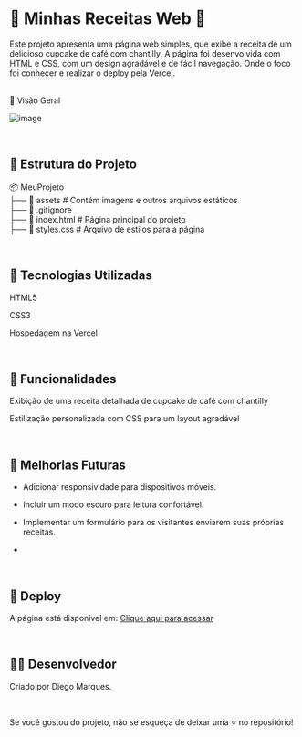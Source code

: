 # 🍰 Minhas Receitas Web 🍰 #

Este projeto apresenta uma página web simples, que exibe a receita de um delicioso cupcake de café com chantilly. A página foi desenvolvida com HTML e CSS, com um design agradável e de fácil navegação. Onde o foco foi conhecer e realizar o deploy pela Vercel.

<br>
📸 Visão Geral

![image](https://github.com/user-attachments/assets/98a9a0ee-09e8-431b-88d5-85359b64d81a)




<br>

## 📂 Estrutura do Projeto ##

📦 MeuProjeto <br>
├── 📂 assets  # Contém imagens e outros arquivos estáticos <br>
├── 📄 .gitignore <br>
├── 📄 index.html  # Página principal do projeto <br>
├── 📄 styles.css  # Arquivo de estilos para a página <br>

<br>

## 🚀 Tecnologias Utilizadas ##

HTML5

CSS3

Hospedagem na Vercel

<br>

## 📌 Funcionalidades ##

Exibição de uma receita detalhada de cupcake de café com chantilly

Estilização personalizada com CSS para um layout agradável

<br>

## 🔧 Melhorias Futuras ##

* Adicionar responsividade para dispositivos móveis.

* Incluir um modo escuro para leitura confortável.

* Implementar um formulário para os visitantes enviarem suas próprias receitas.
* 
<br>

## 🔗 Deploy ##

A página está disponível em: [Clique aqui para acessar](https://projeto-caderno-de-receita.vercel.app/)

<br>

## 👨‍💻 Desenvolvedor ##

Criado por Diego Marques.

<br>

Se você gostou do projeto, não se esqueça de deixar uma ⭐ no repositório!

